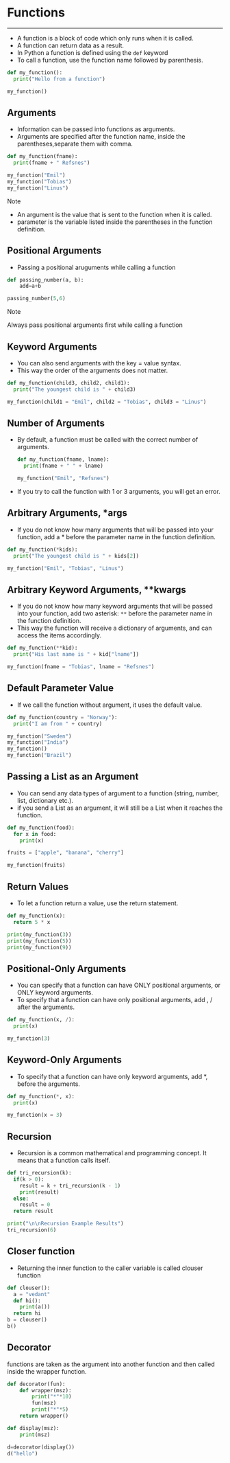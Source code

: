 # Functions

---
* A function is a block of code which only runs when it is called.
* A function can return data as a result.
* In Python a function is defined using the `def` keyword
* To call a function, use the function name followed by parenthesis.
```python
def my_function():
  print("Hello from a function")

my_function()
```
## Arguments
* Information can be passed into functions as arguments.
* Arguments are specified after the function name, inside the parentheses,separate them with comma.
```python
def my_function(fname):
  print(fname + " Refsnes")

my_function("Emil")
my_function("Tobias")
my_function("Linus")
```
>[!NOTE]
> 
> * An argument is the value that is sent to the function when it is called.
> * parameter is the variable listed inside the parentheses in the function definition.
## Positional Arguments
* Passing a positional aruguments while calling a function
```python
def passing_number(a, b):
    add=a+b

passing_number(5,6)
```
>[!NOTE]
>
> Always pass positional arguments first while calling a function
## Keyword Arguments
* You can also send arguments with the key = value syntax.
* This way the order of the arguments does not matter.
```python
def my_function(child3, child2, child1):
  print("The youngest child is " + child3)

my_function(child1 = "Emil", child2 = "Tobias", child3 = "Linus")
```
## Number of Arguments
* By default, a function must be called with the correct number of arguments.
  ```python
  def my_function(fname, lname):
    print(fname + " " + lname)

  my_function("Emil", "Refsnes")
  ```
* If you try to call the function with 1 or 3 arguments, you will get an error.
## Arbitrary Arguments, *args
* If you do not know how many arguments that will be passed into your function, add a * before the parameter name in the function definition.
```python
def my_function(*kids):
  print("The youngest child is " + kids[2])

my_function("Emil", "Tobias", "Linus")
```
## Arbitrary Keyword Arguments, **kwargs
* If you do not know how many keyword arguments that will be passed into your function, add two asterisk: `**` before the parameter name in the function definition.
* This way the function will receive a dictionary of arguments, and can access the items accordingly.
```python
def my_function(**kid):
  print("His last name is " + kid["lname"])

my_function(fname = "Tobias", lname = "Refsnes")
```
## Default Parameter Value
* If we call the function without argument, it uses the default value.
```python
def my_function(country = "Norway"):
  print("I am from " + country)

my_function("Sweden")
my_function("India")
my_function()
my_function("Brazil")
```
## Passing a List as an Argument
* You can send any data types of argument to a function (string, number, list, dictionary etc.).
* if you send a List as an argument, it will still be a List when it reaches the function.
```python
def my_function(food):
  for x in food:
    print(x)

fruits = ["apple", "banana", "cherry"]

my_function(fruits)
```
## Return Values
* To let a function return a value, use the return statement.
```python
def my_function(x):
  return 5 * x

print(my_function(3))
print(my_function(5))
print(my_function(9))
```
## Positional-Only Arguments
* You can specify that a function can have ONLY positional arguments, or ONLY keyword arguments.
* To specify that a function can have only positional arguments, add , / after the arguments.
```python
def my_function(x, /):
  print(x)

my_function(3)
```
## Keyword-Only Arguments
* To specify that a function can have only keyword arguments, add *, before the arguments.
```python
def my_function(*, x):
  print(x)

my_function(x = 3)
```
## Recursion
* Recursion is a common mathematical and programming concept. It means that a function calls itself.
```python
def tri_recursion(k):
  if(k > 0):
    result = k + tri_recursion(k - 1)
    print(result)
  else:
    result = 0
  return result

print("\n\nRecursion Example Results")
tri_recursion(6)
```
## Closer function
* Returning the inner function to the caller variable is called clouser function
```python
def clouser():
  a = "vedant"
  def hi():
    print(a())
  return hi
b = clouser()
b()
```
## Decorator
functions are taken as the argument into another function and then called inside the wrapper function.
```python
def decorator(fun):
    def wrapper(msz):
        print("*"*10)
        fun(msz)
        print("*"*5)
    return wrapper()

def display(msz):
    print(msz)

d=decorator(display())
d("hello")

```